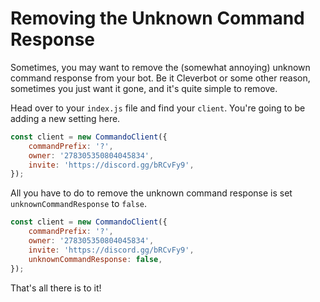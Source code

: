 # Removing the Unknown Command Response

Sometimes, you may want to remove the \(somewhat annoying\) unknown command response from your bot. Be it Cleverbot or some other reason, sometimes you just want it gone, and it's quite simple to remove.

Head over to your `index.js` file and find your `client`. You're going to be adding a new setting here.

```js
const client = new CommandoClient({
	commandPrefix: '?',
	owner: '278305350804045834',
	invite: 'https://discord.gg/bRCvFy9',
});
```

All you have to do to remove the unknown command response is set `unknownCommandResponse` to `false`.

```js
const client = new CommandoClient({
	commandPrefix: '?',
	owner: '278305350804045834',
	invite: 'https://discord.gg/bRCvFy9',
	unknownCommandResponse: false,
});
```

That's all there is to it!
